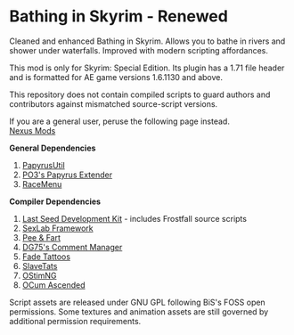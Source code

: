 # Bathing in Skyrim - Renewed
Cleaned and enhanced Bathing in Skyrim. Allows you to bathe in rivers and shower under waterfalls. Improved with modern scripting affordances. 

This mod is only for Skyrim: Special Edition. Its plugin has a 1.71 file header and is formatted for AE game versions 1.6.1130 and above.

This repository does not contain compiled scripts to guard authors and contributors against mismatched source-script versions.

If you are a general user, peruse the following page instead.<br />
[Nexus Mods](https://www.nexusmods.com/skyrimspecialedition/mods/135288)

**General Dependencies**
1. [PapyrusUtil](https://github.com/eeveelo/PapyrusUtil)
2. [PO3's Papyrus Extender](https://github.com/powerof3/PapyrusExtenderSSE)
3. [RaceMenu﻿](https://www.nexusmods.com/skyrimspecialedition/mods/19080)

**Compiler Dependencies**
1. [Last Seed Development Kit](https://www.nexusmods.com/skyrimspecialedition/mods/56393?tab=files&file_id=298100) - includes Frostfall source scripts
2. [SexLab Framework](https://github.com/eeveelo/SexLab)
3. [Pee & Fart](https://www.loverslab.com/files/file/31993-paf-fixes-and-addons/)
4. [DG75's Comment Manager](https://www.loverslab.com/files/file/31907-comment-manager/)
5. [Fade Tattoos](https://www.loverslab.com/topic/214810-fade-tattoos-continued/)
6. [SlaveTats](https://www.loverslab.com/files/file/619-slavetats/)
7. [OStimNG](https://github.com/VersuchDrei/OStimNG)
8. [OCum Ascended](https://github.com/Aietos/OCum-Ascended)

Script assets are released under GNU GPL following BiS's FOSS open permissions. Some textures and animation assets are still governed by additional permission requirements.
